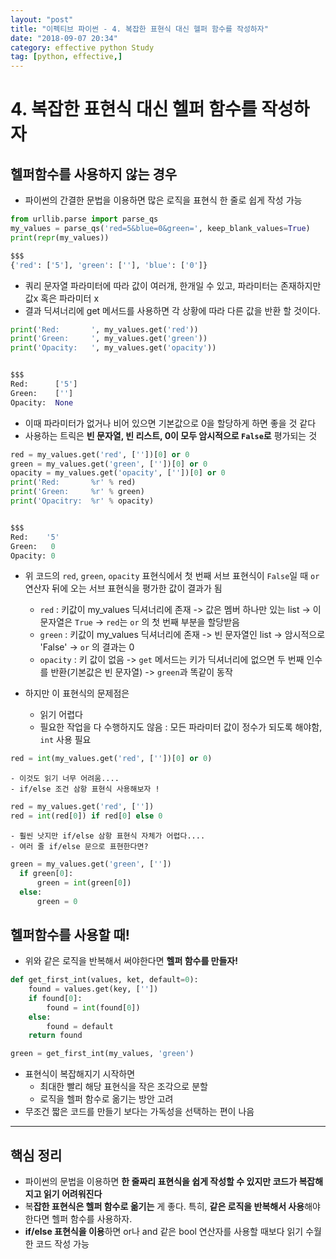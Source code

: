 ```yaml
---
layout: "post"
title: "이펙티브 파이썬 - 4. 복잡한 표현식 대신 헬퍼 함수를 작성하자"
date: "2018-09-07 20:34"
category: effective python Study
tag: [python, effective,]
---
```


# 4. 복잡한 표현식 대신 헬퍼 함수를 작성하자
## 헬퍼함수를 사용하지 않는 경우
- 파이썬의 간결한 문법을 이용하면 많은 로직을 표현식 한 줄로 쉽게 작성 가능

```python
from urllib.parse import parse_qs
my_values = parse_qs('red=5&blue=0&green=', keep_blank_values=True)
print(repr(my_values))

$$$
{'red': ['5'], 'green': [''], 'blue': ['0']}
```

- 쿼리 문자열 파라미터에 따라 값이 여러개, 한개일 수 있고, 파라미터는 존재하지만 값x 혹은 파라미터 x
- 결과 딕셔너리에 get 메서드를 사용하면 각 상황에 따라 다른 값을 반환 할 것이다.

```python
print('Red:       ', my_values.get('red'))
print('Green:     ', my_values.get('green'))
print('Opacity:   ', my_values.get('opacity'))


$$$
Red:      ['5']
Green:    ['']
Opacity:  None
```

- 이때 파라미터가 없거나 비어 있으면 기본값으로 0을 할당하게 하면 좋을 것 같다
- 사용하는 트릭은 **빈 문자열, 빈 리스트, 0이 모두 암시적으로 `False`로** 평가되는 것

```python
red = my_values.get('red', [''])[0] or 0
green = my_values.get('green', [''])[0] or 0
opacity = my_values.get('opacity', [''])[0] or 0
print('Red:       %r' % red)
print('Green:     %r' % green)
print('Opacitry:  %r' % opacity)


$$$
Red:    '5'
Green:   0
Opacity: 0
```

- 위 코드의 `red`, `green`, `opacity` 표현식에서 첫 번째 서브 표현식이 `False`일 때 `or` 연산자 뒤에 오는 서브 표현식을 평가한 값이 결과가 됨
  - `red` : 키값이 my_values 딕셔너리에 존재 -> 값은 멤버 하나만 있는 list -> 이 문자열은 `True` -> `red`는 `or` 의 첫 번째 부분을 할당받음
  - `green` : 키값이 my_values 딕셔너리에 존재 -> 빈 문자열인 list -> 암시적으로 'False' -> `or` 의 결과는 0
  - `opacity` : 키 값이 없음 -> `get` 메서드는 키가 딕셔너리에 없으면 두 번째 인수를 반환(기본값은 빈 문자열) -> `green`과 똑같이 동작

- 하지만 이 표현식의 문제점은
  - 읽기 어렵다
  - 필요한 작업을 다 수행하지도 않음 : 모든 파라미터 값이 정수가 되도록 해야함, `int` 사용 필요

```python
red = int(my_values.get('red', [''])[0] or 0)
```

    - 이것도 읽기 너무 어려움....
    - if/else 조건 삼항 표현식 사용해보자 !


```python
red = my_values.get('red', [''])
red = int(red[0]) if red[0] else 0
```

    - 훨씬 낫지만 if/else 삼항 표현식 자체가 어렵다....
    - 여러 줄 if/else 문으로 표현한다면?

```python
green = my_values.get('green', [''])
  if green[0]:
      green = int(green[0])
  else:
      green = 0
```
## 헬퍼함수를 사용할 때!

- 위와 같은 로직을 반복해서 써야한다면 **헬퍼 함수를 만들자!**

```python
def get_first_int(values, ket, default=0):
    found = values.get(key, [''])
    if found[0]:
        found = int(found[0])
    else:
        found = default
    return found

green = get_first_int(my_values, 'green')
```
  
- 표현식이 복잡해지기 시작하면
  - 최대한 빨리 해당 표현식을 작은 조각으로 분할
  - 로직을 헬퍼 함수로 옮기는 방안 고려
- 무조건 짧은 코드를 만들기 보다는 가독성을 선택하는 편이 나음


---

## 핵심 정리
- 파이썬의 문법을 이용하면 **한 줄짜리 표현식을 쉽게 작성할 수 있지만 코드가 복잡해지고 읽기 어려워진다**
- 복**잡한 표현식은 헬퍼 함수로 옮기는** 게 좋다. 특히, **같은 로직을 반복해서 사용**해야 한다면 헬퍼 함수를 사용하자.
- **if/else 표현식을 이용**하면 or나 and 같은 bool 연산자를 사용할 때보다 읽기 수월한 코드 작성 가능

